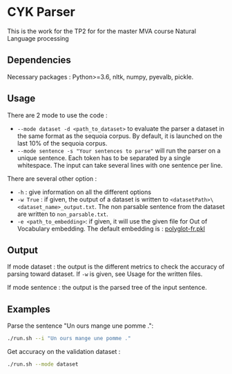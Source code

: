 # CYK Parser

This is the work for the TP2 for for the master MVA course Natural Language processing 

## Dependencies

Necessary packages : Python>=3.6, nltk, numpy, pyevalb, pickle.
 
## Usage

There are 2 mode to use the code :

- `--mode dataset -d <path_to_dataset>` to evaluate the parser a dataset in the same format as the sequoia corpus. By default, it is launched on the last 10% of the sequoia corpus.
- `--mode sentence -s "Your sentences to parse"` will run the parser on a unique sentence.  Each token has to be separated by a single whitespace. The input can take several lines with one sentence per line.

There are several other option :
- `-h` : give information on all the different options
- `-w True` : if given, the output of a dataset is written to `<datasetPath>\<dataset_name>_output.txt`. The non parsable sentence from the dataset are written to `non_parsable.txt`.
- `-e <path_to_embedding>`: if given, it will use the given file for Out of Vocabulary embedding. The default embedding is : [polyglot-fr.pkl](https://sites.google.com/site/rmyeid/projects/polyglot)

## Output

If mode dataset : the output is the different metrics to check the accuracy of parsing toward dataset. If `-w` is given, see Usage for the written files.

If mode sentence : the output is the parsed tree of the input sentence. 

## Examples

Parse the sentence "Un ours mange une pomme .":
```bash
./run.sh --i "Un ours mange une pomme ."
```

Get accuracy on the validation dataset :
```bash
./run.sh --mode dataset
```


